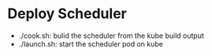 Deploy Scheduler
==

* ./cook.sh: bulid the scheduler from the kube build output
* ./launch.sh: start the scheduler pod on kube 
